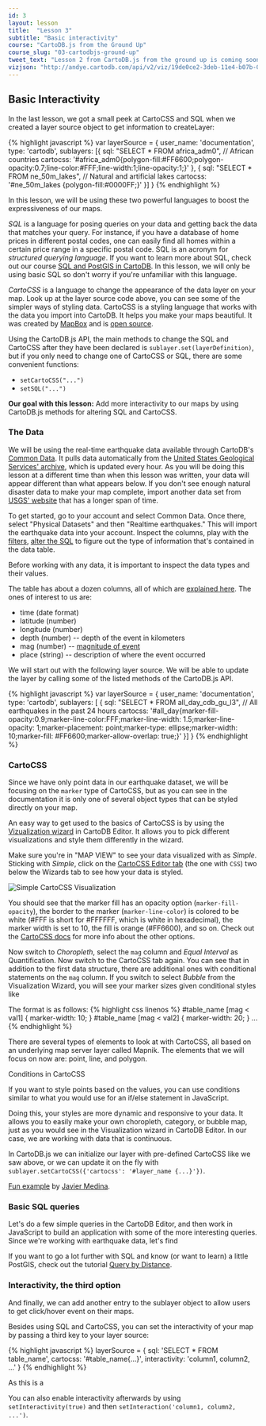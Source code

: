 ```yaml
---
id: 3
layout: lesson
title:  "Lesson 3"
subtitle: "Basic interactivity"
course: "CartoDB.js from the Ground Up"
course_slug: "03-cartodbjs-ground-up"
tweet_text: "Lesson 2 from CartoDB.js from the ground up is coming soon!"
vizjson: "http://andye.cartodb.com/api/v2/viz/19de0ce2-3deb-11e4-b07b-0edbca4b5057/viz.json"
---
```


## Basic Interactivity

In the last lesson, we got a small peek at CartoCSS and SQL when we created a layer source object to get information to createLayer:

{% highlight javascript %}
var layerSource = {
        user_name: 'documentation',
        type: 'cartodb',
        sublayers: [{
            sql: "SELECT * FROM africa_adm0", // African countries
            cartocss: '#africa_adm0{polygon-fill:#FF6600;polygon-opacity:0.7;line-color:#FFF;line-width:1;line-opacity:1;}'
        },
        {
            sql: "SELECT * FROM ne_50m_lakes", // Natural and artificial lakes
            cartocss: '#ne_50m_lakes {polygon-fill:#0000FF;}'
        }]
}
{% endhighlight %}

In this lesson, we will be using these two powerful languages to boost the expressiveness of our maps.

_SQL_ is a language for posing queries on your data and getting back the data that matches your query. For instance, if you have a database of home prices in different postal codes, one can easily find all homes within a certain price range in a specific postal code. SQL is an acronym for _structured querying language_. If you want to learn more about SQL, check out our course [SQL and PostGIS in CartoDB]({{site.baseurl}}/course/04-sql-postgis.html). In this lesson, we will only be using basic SQL so don't worry if you're unfamiliar with this language.

_CartoCSS_ is a language to change the appearance of the data layer on your map. Look up at the layer source code above, you can see some of the simpler ways of styling data. CartoCSS is a styling language that works with the data you import into CartoDB. It helps you make your maps beautiful. It was created by [MapBox](https://www.mapbox.com) and is [open source](https://github.com/mapbox/carto). 

Using the CartoDB.js API, the main methods to change the SQL and CartoCSS after they have been declared is `sublayer.set(layerDefinition)`, but if you only need to change one of CartoCSS or SQL, there are some convenient functions:

* `setCartoCSS("...")`
* `setSQL("...")`

**Our goal with this lesson:**
Add more interactivity to our maps by using CartoDB.js methods for altering SQL and CartoCSS.

### The Data

We will be using the real-time earthquake data available through CartoDB's [Common Data](http://blog.cartodb.com/better-common-data/). It pulls data automatically from the [United States Geological Services' archive](http://earthquake.usgs.gov/earthquakes/feed/v1.0/csv.php), which is updated every hour. As you will be doing this lesson at a different time than when this lesson was written, your data will appear different than what appears below. If you don't see enough natural disaster data to make your map complete, import another data set from [USGS' website](http://earthquake.usgs.gov/earthquakes/feed/v1.0/csv.php) that has a longer span of time.

To get started, go to your account and select Common Data. Once there, select "Physical Datasets" and then "Realtime earthquakes." This will import the earthquake data into your account. Inspect the columns, play with the [filters](http://docs.cartodb.com/cartodb-editor.html#filters), [alter the SQL](http://docs.cartodb.com/cartodb-editor.html#custom-sql) to figure out the type of information that's contained in the data table.

Before working with any data, it is important to inspect the data types and their values.

The table has about a dozen columns, all of which are [explained here](http://earthquake.usgs.gov/earthquakes/feed/v1.0/glossary.php). The ones of interest to us are:

+ time (date format)
+ latitude (number)
+ longitude (number)
+ depth (number) -- depth of the event in kilometers
+ mag (number) -- [magnitude of event](http://earthquake.usgs.gov/learn/glossary/?term=magnitude)
+ place (string) -- description of where the event occurred

We will start out with the following layer source. We will be able to update the layer by calling some of the listed methods of the CartoDB.js API.

{% highlight javascript %}
var layerSource = {
    user_name: 'documentation', 
    type: 'cartodb',
    sublayers: [
        { 
            sql: "SELECT * FROM all_day_cdb_gu_l3", // All earthquakes in the past 24 hours
            cartocss: '#all_day{marker-fill-opacity:0.9;marker-line-color:FFF;marker-line-width: 1.5;marker-line-opacity: 1;marker-placement: point;marker-type: ellipse;marker-width: 10;marker-fill: #FF6600;marker-allow-overlap: true;}'
        }]
    }
{% endhighlight %}

### CartoCSS
Since we have only point data in our earthquake dataset, we will be focusing on the `marker` type of CartoCSS, but as you can see in the documentation it is only one of several object types that can be styled directly on your map.

An easy way to get used to the basics of CartoCSS is by using the [Vizualization wizard](http://docs.cartodb.com/cartodb-editor.html#wizards) in CartoDB Editor. It allows you to pick different visualizations and style them differently in the wizard.

Make sure you're in "MAP VIEW" to see your data visualized with as _Simple_.  Sticking with _Simple_, click on the [CartoCSS Editor tab](http://docs.cartodb.com/cartodb-editor.html#cartocss) (the one with `CSS`) two below the Wizards tab to see how your data is styled.

![Simple CartoCSS Visualization]({{baseurl.site}}/img/course3/lesson3/cartocss-simple.png)

You should see that the marker fill has an opacity option (`marker-fill-opacity`), the border to the marker (`marker-line-color`) is colored to be white (#FFF is short for #FFFFFF, which is white in hexadecimal), the marker width is set to 10, the fill is orange (#FF6600), and so on. Check out the [CartoCSS docs](https://github.com/mapbox/carto/blob/master/docs/latest.md) for more info about the other options.

Now switch to _Choropleth_, select the `mag` column and _Equal Interval_ as Quantification. Now switch to the CartoCSS tab again. You can see that in addition to the first data structure, there are additional ones with conditional statements on the `mag` column. If you switch to select _Bubble_ from the Visualization Wizard, you will see your marker sizes given conditional styles like 

The format is as follows:
{% highlight css linenos %}
    #table_name [mag < val1] {
        marker-width: 10;
    }
    #table_name [mag < val2] {
        marker-width: 20;
    }
    ...
{% endhighlight %}

There are several types of elements to look at with CartoCSS, all based on an underlying map server layer called Mapnik. The elements that we will focus on now are: point, line, and polygon.

Conditions in CartoCSS

If you want to style points based on the values, you can use conditions similar to what you would use for an if/else statement in JavaScript.

Doing this, your styles are more dynamic and responsive to your data. It allows you to easily make your own choropleth, category, or bubble map, just as you would see in the Visualization wizard in CartoDB Editor. In our case, we are working with data that is continuous.

In CartoDB.js we can initialize our layer with pre-defined CartoCSS like we saw above, or we can update it on the fly with `sublayer.setCartoCSS({'cartocss': '#layer_name {...}'})`.

[Fun example](http://bl.ocks.org/xavijam/57f1c141bff4990b598f) by [Javier Medina](https://github.com/xavijam).

### Basic SQL queries
Let's do a few simple queries in the CartoDB Editor, and then work in JavaScript to build an application with some of the more interesting queries. Since we're working with earthquake data, let's find 


If you want to go a lot further with SQL and know (or want to learn) a little PostGIS, check out the tutorial [Query by Distance](http://docs.cartodb.com/tutorials/query_by_distance.html).

### Interactivity, the third option
And finally, we can add another entry to the sublayer object to allow users to get click/hover event on their maps.

Besides using SQL and CartoCSS, you can set the interactivity of your map by passing a third key to your layer source:

{% highlight javascript %}
layerSource = {
    sql: 'SELECT * FROM table_name',
    cartocss: '#table_name{...}',
    interactivity: 'column1, column2, ...'
}
{% endhighlight %}

As this is a 

You can also enable interactivity afterwards by using `setInteractivity(true)` and then `setInteraction('column1, column2, ...')`.


